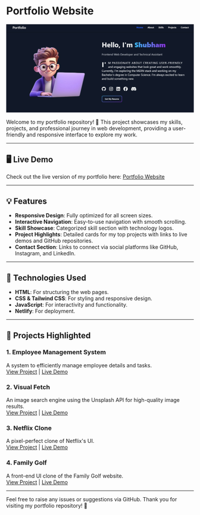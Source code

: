 # Portfolio Website

![Portfolio Screenshot](/public/assets/images/screenshot.jpeg)

Welcome to my portfolio repository! 🚀 This project showcases my skills, projects, and professional journey in web development, providing a user-friendly and responsive interface to explore my work.

---

## 🖥️ Live Demo
Check out the live version of my portfolio here: [Portfolio Website](https://shubhamdixit.netlify.app/)

---

## 💡 Features
- **Responsive Design**: Fully optimized for all screen sizes.
- **Interactive Navigation**: Easy-to-use navigation with smooth scrolling.
- **Skill Showcase**: Categorized skill section with technology logos.
- **Project Highlights**: Detailed cards for my top projects with links to live demos and GitHub repositories.
- **Contact Section**: Links to connect via social platforms like GitHub, Instagram, and LinkedIn.

---

## 🚀 Technologies Used
- **HTML**: For structuring the web pages.
- **CSS & Tailwind CSS**: For styling and responsive design.
- **JavaScript**: For interactivity and functionality.
- **Netlify**: For deployment.

---

## 📌 Projects Highlighted
### 1. Employee Management System  
A system to efficiently manage employee details and tasks.  
[View Project](https://github.com/shubhamdixit2555/EMS) | [Live Demo](https://ems-live-demo-link.netlify.app)

### 2. Visual Fetch  
An image search engine using the Unsplash API for high-quality image results.  
[View Project](https://github.com/shubhamdixit2555/Visual-Fetch) | [Live Demo](https://visual-fetch-demo-link.netlify.app)

### 3. Netflix Clone  
A pixel-perfect clone of Netflix's UI.  
[View Project](https://github.com/shubhamdixit2555/Netflix-Clone) | [Live Demo](https://netflix-clone-demo-link.netlify.app)

### 4. Family Golf  
A front-end UI clone of the Family Golf website.  
[View Project](https://github.com/shubhamdixit2555/Family-Golf) | [Live Demo](https://family-golf-demo-link.netlify.app)

---

Feel free to raise any issues or suggestions via GitHub. Thank you for visiting my portfolio repository! 🌟
